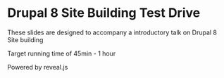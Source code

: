 # Drupal 8 Site Building Test Drive

These slides are designed to accompany a introductory talk on Drupal 8 Site building

Target running time of 45min - 1 hour

Powered by reveal.js
